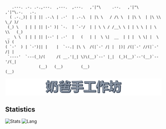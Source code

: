 ```
   .---. .-. .-.,---.  ,---.  ,---.   ,'|"\     .--.   ,'|"\   ,'|"\.-.   .-.
  ( .-._)| | | || .-.\ | .-'  | .-.\  | |\ \   / /\ \  | |\ \  | |\ \\ \_/ )/
 (_) \   | | | || |-' )| `-.  | `-'/  | | \ \ / /__\ \ | | \ \ | | \ \\   (_)
 _  \ \  | | | || |--' | .-'  |   (   | |  \ \|  __  | | |  \ \| |  \ \) (   
( `-'  ) | `-')|| |    |  `--.| |\ \  /(|`-' /| |  |)| /(|`-' //(|`-' /| |   
 `----'  `---(_)/(     /( __.'|_| \)\(__)`--' |_|  (_)(__)`--'(__)`--'/(_|   
               (__)   (__)        (__)                               (__)    
```
<div align="center">
  <a href="https://github.com/leftstick/baby-raising-plan" target="_blank"><img src="https://github.com/leftstick/leftstick/raw/master/handmadeworkshop.png" /></a>
</div>


## Statistics
![Stats](https://github-readme-stats.vercel.app/api?username=leftstick)
![Lang](https://github-readme-stats.vercel.app/api/top-langs/?username=leftstick&hide=ipynb,html&layout=compact)
